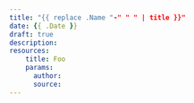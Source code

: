 ```yaml
---
title: "{{ replace .Name "-" " " | title }}"
date: {{ .Date }}
draft: true
description: 
resources:
    title: Foo
    params:
      author:
      source:
---
```

